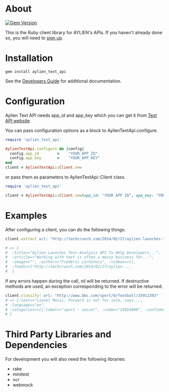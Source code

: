 About
=====
[![Gem Version](https://badge.fury.io/rb/aylien_text_api.svg)](http://badge.fury.io/rb/aylien_text_api)

This is the Ruby client library for AYLIEN's APIs. If you haven't already done so, you will need to [sign up](https://developer.aylien.com/signup).


Installation
============
    gem install aylien_text_api

See the [Developers Guide](http://docs.aylien.com/docs/ruby-sdk) for additional documentation.

Configuration
=============
Aylien Text API needs app_id and app_key which you can get it from [Text API website](https://developer.aylien.com/signup).

You can pass configuration options as a block to AylienTextApi.configure.

````ruby
require 'aylien_text_api'

AylienTextApi.configure do |config|
  config.app_id        =    "YOUR_APP_ID"
  config.app_key       =    "YOUR_APP_KEY"
end
client = AylienTextApi::Client.new
````

or pass them as parameters to AylienTextApi::Client class.

````ruby
require 'aylien_text_api'

client = AylienTextApi::Client.new(app_id: "YOUR APP ID", app_key: "YOUR APP KEY")
````

Examples
=====
After configuring a client, you can do the following things:

````ruby
client.extract url: "http://techcrunch.com/2014/02/27/aylien-launches-text-analysis-api-to-help-developers-extract-meaning-from-documents/"

# => {
#  :title=>"Aylien Launches Text-Analysis API To Help Developers...",
#  :article=>"Working with text is often a messy business for...",
#  :image=>"", :author=>"Frederic Lardinois", :videos=>[],
#  :feeds=>["http://techcrunch.com/2014/02/27/aylien-...
#  }
````

If any errors happen during the call, nil will be returned. If destructive methods are used, an exception corresponding to the error will be returned.

````ruby
client.classify! url: "http://www.bbc.com/sport/0/football/25912393"
# => {:text=>"Lionel Messi: Forward is not for sale, says...,
# :language=>"en",
# :categories=>[{:label=>"sport - soccer", :code=>"15054000", :confidence=>1.0}]
# }
````

Third Party Libraries and Dependencies
======================================
For development you will also need the following libraries:

* rake
* minitest
* vcr
* webmock
